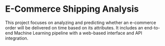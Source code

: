 # E-Commerce Shipping Analysis
This project focuses on analyzing and predicting whether an e-commerce order will be delivered on time based on its attributes. It includes an end-to-end Machine Learning pipeline with a web-based interface and API integration.